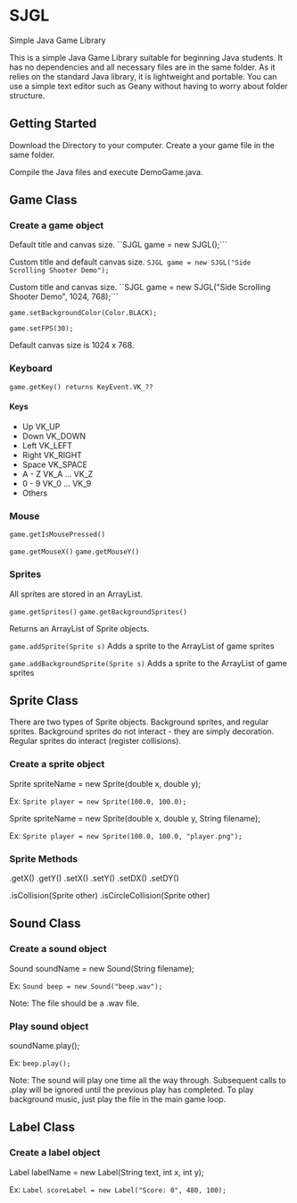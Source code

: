 # SJGL
Simple Java Game Library

This is a simple Java Game Library suitable for beginning Java students. It has no dependencies and all necessary files are in the same folder. As it relies on the standard Java library, it is lightweight and portable. You can use a simple text editor such as Geany without having to worry about folder structure.

## Getting Started

Download the Directory to your computer. Create a your game file in the same folder.

Compile the Java files and execute DemoGame.java.

## Game Class

### Create a game object

Default title and canvas size.
``SJGL game = new SJGL();```

Custom title and default canvas size.
```SJGL game = new SJGL("Side Scrolling Shooter Demo");```

Custom title and canvas size.
``SJGL game = new SJGL("Side Scrolling Shooter Demo", 1024, 768);```

```game.setBackgroundColor(Color.BLACK);```

```game.setFPS(30);```

Default canvas size is 1024 x 768.

### Keyboard

```game.getKey() returns KeyEvent.VK_??```

#### Keys
 - Up VK_UP
 - Down VK_DOWN
 - Left VK_LEFT
 - Right VK_RIGHT
 - Space VK_SPACE
 - A - Z VK_A ... VK_Z
 - 0 - 9 VK_0 ... VK_9
 - Others

### Mouse

```game.getIsMousePressed()```

```game.getMouseX()```
```game.getMouseY()```

### Sprites

All sprites are stored in an ArrayList.

```game.getSprites()```
```game.getBackgroundSprites()```

Returns an ArrayList of Sprite objects.

```game.addSprite(Sprite s)```
Adds a sprite to the ArrayList of game sprites

```game.addBackgroundSprite(Sprite s)```
Adds a sprite to the ArrayList of game sprites


## Sprite Class

There are two types of Sprite objects. Background sprites, and regular sprites. Background sprites do not interact - they are simply decoration. Regular sprites do interact (register collisions).

### Create a sprite object

Sprite spriteName = new Sprite(double x, double y);

Ex: ```Sprite player = new Sprite(100.0, 100.0);```

Sprite spriteName = new Sprite(double x, double y, String filename);

Ex: ```Sprite player = new Sprite(100.0, 100.0, "player.png");```

### Sprite Methods

.getX()
.getY()
.setX()
.setY()
.setDX()
.setDY()

.isCollision(Sprite other)
.isCircleCollision(Sprite other)

## Sound Class

### Create a sound object

Sound soundName = new Sound(String filename);

Ex: ```Sound beep = new Sound("beep.wav");```

Note: The file should be a .wav file.

### Play sound object

soundName.play();

Ex: ```beep.play();```

Note: The sound will play one time all the way through. Subsequent calls to .play will be ignored until the previous play has completed. To play background music, just play the file in the main game loop. 

## Label Class

### Create a label object

Label labelName = new Label(String text, int x, int y);

Ex: ```Label scoreLabel = new Label("Score: 0", 480, 100);```


